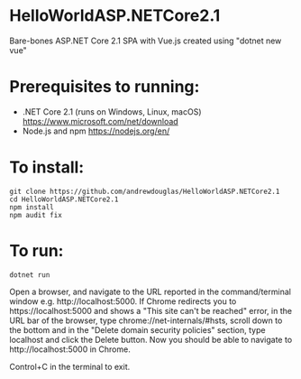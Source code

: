 # HelloWorldASP.NETCore2.1
Bare-bones ASP.NET Core 2.1 SPA with Vue.js created using "dotnet new vue"

# Prerequisites to running:
- .NET Core 2.1 (runs on Windows, Linux, macOS) https://www.microsoft.com/net/download
- Node.js and npm https://nodejs.org/en/

# To install:
```
git clone https://github.com/andrewdouglas/HelloWorldASP.NETCore2.1
cd HelloWorldASP.NETCore2.1
npm install
npm audit fix
```

# To run:
    dotnet run
Open a browser, and navigate to the URL reported in the command/terminal window e.g. http://localhost:5000.  If Chrome redirects you to https://localhost:5000 and shows a "This site can't be reached" error, in the URL bar of the browser, type chrome://net-internals/#hsts, scroll down to the bottom and in the "Delete domain security policies" section, type localhost and click the Delete button.  Now you should be able to navigate to http://localhost:5000 in Chrome.

Control+C in the terminal to exit.